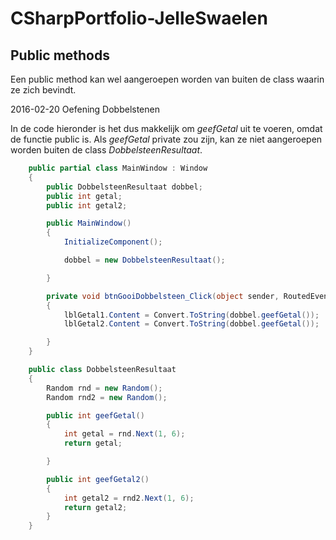 # CSharpPortfolio-JelleSwaelen

## Public methods

Een public method kan wel aangeroepen worden van buiten de class waarin ze zich bevindt.

2016-02-20 Oefening Dobbelstenen

In de code hieronder is het dus makkelijk om _geefGetal_ uit te voeren, omdat de functie public is.
Als _geefGetal_ private zou zijn, kan ze niet aangeroepen worden buiten de class _DobbelsteenResultaat_.

```csharp
    public partial class MainWindow : Window
    {
        public DobbelsteenResultaat dobbel;
        public int getal;
        public int getal2;

        public MainWindow()
        {
            InitializeComponent();

            dobbel = new DobbelsteenResultaat();

        }

        private void btnGooiDobbelsteen_Click(object sender, RoutedEventArgs e)
        {
            lblGetal1.Content = Convert.ToString(dobbel.geefGetal());
            lblGetal2.Content = Convert.ToString(dobbel.geefGetal());

        }
    }

    public class DobbelsteenResultaat
    {
        Random rnd = new Random();
        Random rnd2 = new Random();

        public int geefGetal()
        {
            int getal = rnd.Next(1, 6);
            return getal;

        }

        public int geefGetal2()
        {
            int getal2 = rnd2.Next(1, 6);
            return getal2;
        }
    }
```